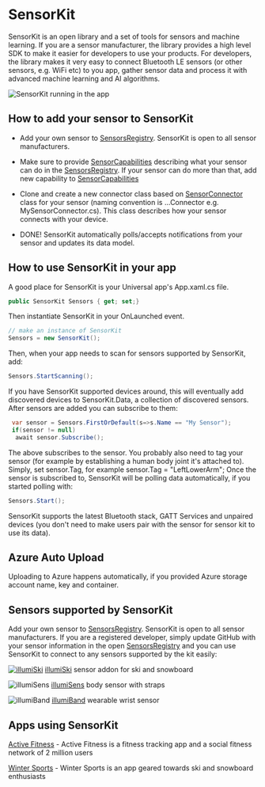 # SensorKit

SensorKit is an open library and a set of tools for sensors and machine learning. If you are a sensor manufacturer, the library provides a high level SDK to make it easier for developers to use your products. For developers, the library makes it very easy to connect Bluetooth LE sensors (or other sensors, e.g. WiFi etc) to you app, gather sensor data and process it with advanced machine learning and AI algorithms.

![SensorKit running in the app](https://github.com/kevinash/SensorKit/blob/master/assets/sensorkit_app_250.png)

## How to add your sensor to SensorKit

* Add your own sensor to [SensorsRegistry](https://github.com/kevinash/SensorKit/blob/master/SensorKit/SensorsRegistry.cs). SensorKit is open to all sensor manufacturers.

* Make sure to provide [SensorCapabilities](https://github.com/kevinash/SensorKit/blob/master/SensorKit/SensorCapabilities.cs) describing what your sensor can do in the [SensorsRegistry](https://github.com/kevinash/SensorKit/blob/master/SensorKit/SensorsRegistry.cs). If your sensor can do more than that, add new capability to [SensorCapabilities](https://github.com/kevinash/SensorKit/blob/master/SensorKit/SensorCapabilities.cs)

* Clone and create a new connector class based on [SensorConnector](https://github.com/kevinash/SensorKit/blob/master/SensorKit/SensorKitConnector.cs) class for your sensor (naming convention is ...Connector e.g. MySensorConnector.cs). This class describes how your sensor connects with your device.

* DONE! SensorKit automatically polls/accepts notifications from your sensor and updates its data model.

## How to use SensorKit in your app

A good place for SensorKit is your Universal app's App.xaml.cs file.

```C#
public SensorKit Sensors { get; set;}
```

Then instantiate SensorKit in your OnLaunched event. 

```C#
// make an instance of SensorKit
Sensors = new SensorKit();
```

Then, when your app needs to scan for sensors supported by SensorKit, add:

```C#
Sensors.StartScanning();
```
If you have SensorKit supported devices around, this will eventually add discovered devices to SensorKit.Data, a collection of discovered sensors. After sensors are added you can subscribe to them:

```C#
 var sensor = Sensors.FirstOrDefault(s=>s.Name == "My Sensor");
 if(sensor != null)
  await sensor.Subscribe();
 ``` 

The above subscribes to the sensor. You probably also need to tag your sensor (for example by establishing a human body joint it's attached to). Simply, set sensor.Tag, for example sensor.Tag = "LeftLowerArm"; Once the sensor is subscribed to, SensorKit will be polling data automatically, if you started polling with:

```C#
Sensors.Start();
``` 


SensorKit supports the latest Bluetooth stack, GATT Services and unpaired devices (you don't need to make users pair with the sensor for sensor kit to use its data).

## Azure Auto Upload

Uploading to Azure happens automatically, if you provided Azure storage account name, key and container. 

## Sensors supported by SensorKit

Add your own sensor to [SensorsRegistry](https://github.com/kevinash/SensorKit/blob/master/SensorKit/SensorsRegistry.cs). SensorKit is open to all sensor manufacturers. If you are a registered developer, simply update GitHub with your sensor information in the open [SensorsRegistry](https://github.com/kevinash/SensorKit/blob/master/SensorKit/SensorsRegistry.cs) and you can use SensorKit to connect to any sensors supported by the kit easily:

[![illumiSki](https://github.com/kevinash/SensorKit/blob/master/assets/illumiski-150.png)](https://illumisens.com/collections/frontpage/products/illumiski-ski-sensor) [illumiSki](https://illumisens.com/collections/frontpage/products/illumiski-ski-sensor) sensor addon for ski and snowboard

![illumiSens](https://github.com/kevinash/SensorKit/blob/master/assets/illumisens-150.png)
[illumiSens](https://illumisens.com/collections/frontpage/products/illumisens-body-sensors) body sensor with straps

![illumiBand](https://github.com/kevinash/SensorKit/blob/master/assets/illumiband-150.png)
[illumiBand](https://illumisens.com/collections/frontpage/products/illumiband-wearable-sensors) wearable wrist sensor

## Apps using SensorKit

[Active Fitness](http://activefitness.co) - Active Fitness is a fitness tracking app and a social fitness network of 2 million users

[Winter Sports](http://winter-sports.co) - Winter Sports is an app geared towards ski and snowboard enthusiasts

